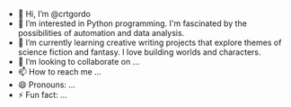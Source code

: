 - 👋 Hi, I’m @crtgordo
- 👀 I’m interested in  Python programming. I'm fascinated by the possibilities of automation and data analysis.
- 🌱 I’m currently learning creative writing projects that explore themes of science fiction and fantasy. I love building worlds and characters.
- 💞️ I’m looking to collaborate on ...
- 📫 How to reach me ...
- 😄 Pronouns: ...
- ⚡ Fun fact: ...

<!---
crtgordo/crtgordo is a ✨ special ✨ repository because its `README.md` (this file) appears on your GitHub profile.
You can click the Preview link to take a look at your changes.
--->
